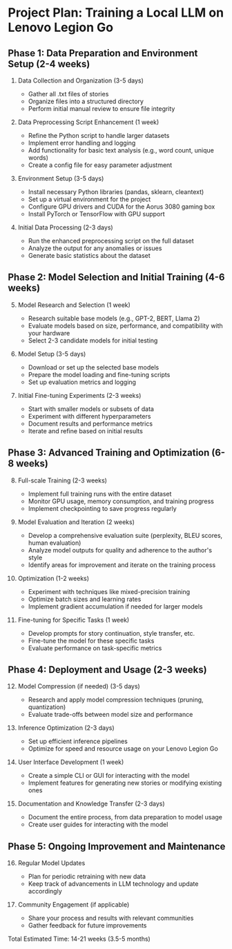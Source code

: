 # Project Plan: Training a Local LLM on Lenovo Legion Go

## Phase 1: Data Preparation and Environment Setup (2-4 weeks)

1. Data Collection and Organization (3-5 days)
   - Gather all .txt files of stories
   - Organize files into a structured directory
   - Perform initial manual review to ensure file integrity

2. Data Preprocessing Script Enhancement (1 week)
   - Refine the Python script to handle larger datasets
   - Implement error handling and logging
   - Add functionality for basic text analysis (e.g., word count, unique words)
   - Create a config file for easy parameter adjustment

3. Environment Setup (3-5 days)
   - Install necessary Python libraries (pandas, sklearn, cleantext)
   - Set up a virtual environment for the project
   - Configure GPU drivers and CUDA for the Aorus 3080 gaming box
   - Install PyTorch or TensorFlow with GPU support

4. Initial Data Processing (2-3 days)
   - Run the enhanced preprocessing script on the full dataset
   - Analyze the output for any anomalies or issues
   - Generate basic statistics about the dataset

## Phase 2: Model Selection and Initial Training (4-6 weeks)

5. Model Research and Selection (1 week)
   - Research suitable base models (e.g., GPT-2, BERT, Llama 2)
   - Evaluate models based on size, performance, and compatibility with your hardware
   - Select 2-3 candidate models for initial testing

6. Model Setup (3-5 days)
   - Download or set up the selected base models
   - Prepare the model loading and fine-tuning scripts
   - Set up evaluation metrics and logging

7. Initial Fine-tuning Experiments (2-3 weeks)
   - Start with smaller models or subsets of data
   - Experiment with different hyperparameters
   - Document results and performance metrics
   - Iterate and refine based on initial results

## Phase 3: Advanced Training and Optimization (6-8 weeks)

8. Full-scale Training (2-3 weeks)
   - Implement full training runs with the entire dataset
   - Monitor GPU usage, memory consumption, and training progress
   - Implement checkpointing to save progress regularly

9. Model Evaluation and Iteration (2 weeks)
   - Develop a comprehensive evaluation suite (perplexity, BLEU scores, human evaluation)
   - Analyze model outputs for quality and adherence to the author's style
   - Identify areas for improvement and iterate on the training process

10. Optimization (1-2 weeks)
    - Experiment with techniques like mixed-precision training
    - Optimize batch sizes and learning rates
    - Implement gradient accumulation if needed for larger models

11. Fine-tuning for Specific Tasks (1 week)
    - Develop prompts for story continuation, style transfer, etc.
    - Fine-tune the model for these specific tasks
    - Evaluate performance on task-specific metrics

## Phase 4: Deployment and Usage (2-3 weeks)

12. Model Compression (if needed) (3-5 days)
    - Research and apply model compression techniques (pruning, quantization)
    - Evaluate trade-offs between model size and performance

13. Inference Optimization (2-3 days)
    - Set up efficient inference pipelines
    - Optimize for speed and resource usage on your Lenovo Legion Go

14. User Interface Development (1 week)
    - Create a simple CLI or GUI for interacting with the model
    - Implement features for generating new stories or modifying existing ones

15. Documentation and Knowledge Transfer (2-3 days)
    - Document the entire process, from data preparation to model usage
    - Create user guides for interacting with the model

## Phase 5: Ongoing Improvement and Maintenance

16. Regular Model Updates
    - Plan for periodic retraining with new data
    - Keep track of advancements in LLM technology and update accordingly

17. Community Engagement (if applicable)
    - Share your process and results with relevant communities
    - Gather feedback for future improvements

Total Estimated Time: 14-21 weeks (3.5-5 months)